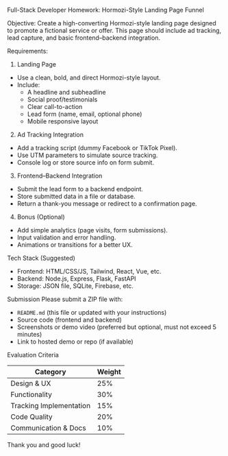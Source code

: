 Full-Stack Developer Homework: Hormozi-Style Landing Page Funnel

Objective:
Create a high-converting Hormozi-style landing page designed to promote a fictional service or offer. This page should include ad tracking, lead capture, and basic frontend–backend integration.


Requirements:

1. Landing Page
- Use a clean, bold, and direct Hormozi-style layout.
- Include:
  - A headline and subheadline
  - Social proof/testimonials
  - Clear call-to-action
  - Lead form (name, email, optional phone)
  - Mobile responsive layout

2. Ad Tracking Integration
- Add a tracking script (dummy Facebook or TikTok Pixel).
- Use UTM parameters to simulate source tracking.
- Console log or store source info on form submit.

3. Frontend–Backend Integration
- Submit the lead form to a backend endpoint.
- Store submitted data in a file or database.
- Return a thank-you message or redirect to a confirmation page.

4. Bonus (Optional)
- Add simple analytics (page visits, form submissions).
- Input validation and error handling.
- Animations or transitions for a better UX.



Tech Stack (Suggested)
- Frontend: HTML/CSS/JS, Tailwind, React, Vue, etc.
- Backend: Node.js, Express, Flask, FastAPI
- Storage: JSON file, SQLite, Firebase, etc.



Submission
Please submit a ZIP file with:
- `README.md` (this file or updated with your instructions)
- Source code (frontend and backend)
- Screenshots or demo video (preferred but optional, must not exceed 5 minutes)
- Link to hosted demo or repo (if available)



Evaluation Criteria

| Category                | Weight |
|-------------------------|--------|
| Design & UX             | 25%    |
| Functionality           | 30%    |
| Tracking Implementation | 15%    |
| Code Quality            | 20%    |
| Communication & Docs    | 10%    |

Thank you and good luck!
